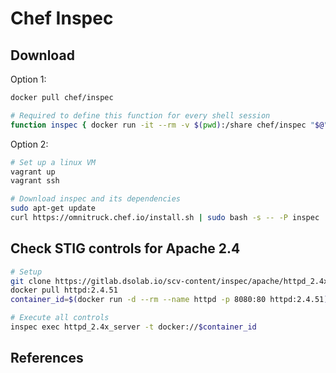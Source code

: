 # Chef Inspec

## Download

Option 1:

```bash
docker pull chef/inspec

# Required to define this function for every shell session
function inspec { docker run -it --rm -v $(pwd):/share chef/inspec "$@"; }
```

Option 2:

```bash
# Set up a linux VM
vagrant up
vagrant ssh

# Download inspec and its dependencies
sudo apt-get update
curl https://omnitruck.chef.io/install.sh | sudo bash -s -- -P inspec
```

## Check STIG controls for Apache 2.4

```bash
# Setup
git clone https://gitlab.dsolab.io/scv-content/inspec/apache/httpd_2.4x_server.git
docker pull httpd:2.4.51
container_id=$(docker run -d --rm --name httpd -p 8080:80 httpd:2.4.51)

# Execute all controls
inspec exec httpd_2.4x_server -t docker://$container_id
```

## References

<!--
TODO
- VM
  - trouble installing docker-ce-cli
  - trouble performing git pull
- Get a container running inspec to execute on another application container ?
  ```
  /opt/inspec/embedded/lib/ruby/2.7.0/socket.rb:1214:in `__connect_nonblock': No such file or directory - connect(2) for /var/run/docker.sock (Errno::ENOENT) (Excon::Error::Socket)
  ```
 -->
